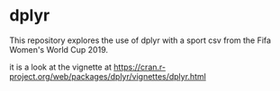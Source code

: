 # dplyr
This repository explores the use of dplyr with a sport csv from the Fifa Women's World Cup 2019.

it is a look at the vignette at https://cran.r-project.org/web/packages/dplyr/vignettes/dplyr.html
